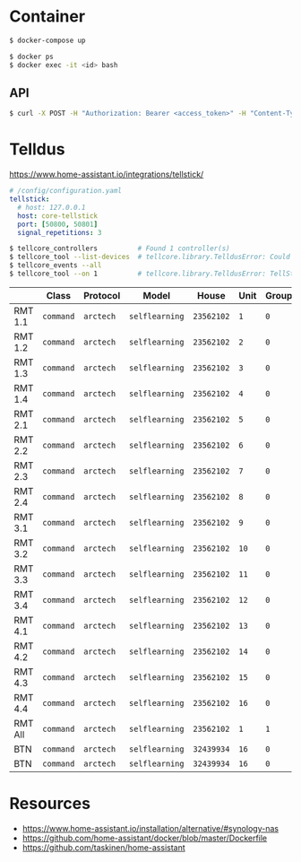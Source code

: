 # Container

```sh
$ docker-compose up

$ docker ps
$ docker exec -it <id> bash
```

## API

```sh
$ curl -X POST -H "Authorization: Bearer <access_token>" -H "Content-Type: application/json" <host>:8123/api/services/homeassistant/restart
```

# Telldus

https://www.home-assistant.io/integrations/tellstick/

```yaml
# /config/configuration.yaml
tellstick:
  # host: 127.0.0.1
  host: core-tellstick
  port: [50800, 50801]
  signal_repetitions: 3
```

```sh
$ tellcore_controllers          # Found 1 controller(s)
$ tellcore_tool --list-devices  # tellcore.library.TelldusError: Could not connect to the Telldus Service (-6)
$ tellcore_events --all
$ tellcore_tool --on 1          # tellcore.library.TelldusError: TellStick not found (-1
```

|     | Class | Protocol | Model | House | Unit | Group |     |
| --- | ----- | -------- | ----- | ----- | ---- | ----- | --- |
| RMT 1.1 | `command` | `arctech` | `selflearning` | `23562102` | `1` | `0` | Tak |
| RMT 1.2 | `command` | `arctech` | `selflearning` | `23562102` | `2` | `0` | Vindu | 
| RMT 1.3 | `command` | `arctech` | `selflearning` | `23562102` | `3` | `0` | Hylle |
| RMT 1.4 | `command` | `arctech` | `selflearning` | `23562102` | `4` | `0` | - |
| RMT 2.1 | `command` | `arctech` | `selflearning` | `23562102` | `5` | `0` | Kjøkkenbord |
| RMT 2.2 | `command` | `arctech` | `selflearning` | `23562102` | `6` | `0` | - |
| RMT 2.3 | `command` | `arctech` | `selflearning` | `23562102` | `7` | `0` | Gang |
| RMT 2.4 | `command` | `arctech` | `selflearning` | `23562102` | `8` | `0` | - |
| RMT 3.1 | `command` | `arctech` | `selflearning` | `23562102` | `9` | `0` | - |
| RMT 3.2 | `command` | `arctech` | `selflearning` | `23562102` | `10` | `0` | - |
| RMT 3.3 | `command` | `arctech` | `selflearning` | `23562102` | `11` | `0` | - |
| RMT 3.4 | `command` | `arctech` | `selflearning` | `23562102` | `12` | `0` | - |
| RMT 4.1 | `command` | `arctech` | `selflearning` | `23562102` | `13` | `0` | - |
| RMT 4.2 | `command` | `arctech` | `selflearning` | `23562102` | `14` | `0` | - |
| RMT 4.3 | `command` | `arctech` | `selflearning` | `23562102` | `15` | `0` | - |
| RMT 4.4 | `command` | `arctech` | `selflearning` | `23562102` | `16` | `0` | - |
| RMT All | `command` | `arctech` | `selflearning` | `23562102` | `1` | `1` |
| BTN | `command` | `arctech` | `selflearning` | `32439934` | `16` | `0` |
| BTN | `command` | `arctech` | `selflearning` | `32439934` | `16` | `0` |

# Resources

* https://www.home-assistant.io/installation/alternative/#synology-nas
* https://github.com/home-assistant/docker/blob/master/Dockerfile
* https://github.com/taskinen/home-assistant
